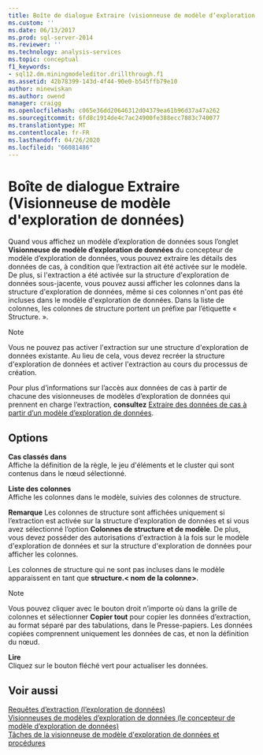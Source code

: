 ```yaml
---
title: Boîte de dialogue Extraire (visionneuse de modèle d’exploration de données) | Microsoft Docs
ms.custom: ''
ms.date: 06/13/2017
ms.prod: sql-server-2014
ms.reviewer: ''
ms.technology: analysis-services
ms.topic: conceptual
f1_keywords:
- sql12.dm.miningmodeleditor.drillthrough.f1
ms.assetid: 42b78399-143d-4f44-90e0-b545ffb79e10
author: minewiskan
ms.author: owend
manager: craigg
ms.openlocfilehash: c065e36dd20646312d04379ea61b96d37a47a262
ms.sourcegitcommit: 6fd8c1914de4c7ac24900fe388ecc7883c740077
ms.translationtype: MT
ms.contentlocale: fr-FR
ms.lasthandoff: 04/26/2020
ms.locfileid: "66081486"
---
```

# <a name="drill-through-dialog-box-mining-model-viewer"></a>Boîte de dialogue Extraire (Visionneuse de modèle d'exploration de données)
  Quand vous affichez un modèle d’exploration de données sous l’onglet **Visionneuse de modèle d’exploration de données** du concepteur de modèle d’exploration de données, vous pouvez extraire les détails des données de cas, à condition que l’extraction ait été activée sur le modèle. De plus, si l'extraction a été activée sur la structure d'exploration de données sous-jacente, vous pouvez aussi afficher les colonnes dans la structure d'exploration de données, même si ces colonnes n'ont pas été incluses dans le modèle d'exploration de données. Dans la liste de colonnes, les colonnes de structure portent un préfixe par l’étiquette « Structure. ».  
  
> [!NOTE]  
>  Vous ne pouvez pas activer l'extraction sur une structure d'exploration de données existante. Au lieu de cela, vous devez recréer la structure d'exploration de données et activer l'extraction au cours du processus de création.  
  
 Pour plus d’informations sur l’accès aux données de cas à partir de chacune des visionneuses de modèles d’exploration de données qui prennent en charge l’extraction, **consultez** [Extraire des données de cas à partir d’un modèle d’exploration de données](data-mining/drill-through-to-case-data-from-a-mining-model.md).  
  
## <a name="options"></a>Options  
 **Cas classés dans**  
 Affiche la définition de la règle, le jeu d'éléments et le cluster qui sont contenus dans le nœud sélectionné.  
  
 **Liste des colonnes**  
 Affiche les colonnes dans le modèle, suivies des colonnes de structure.  
  
 **Remarque** Les colonnes de structure sont affichées uniquement si l’extraction est activée sur la structure d’exploration de données et si vous avez sélectionné l’option **Colonnes de structure et de modèle**. De plus, vous devez posséder des autorisations d'extraction à la fois sur le modèle d'exploration de données et sur la structure d'exploration de données pour afficher les colonnes.  
  
 Les colonnes de structure qui ne sont pas incluses dans le modèle apparaissent en tant que **structure.\< nom de la colonne>**.  
  
> [!NOTE]  
>  Vous pouvez cliquer avec le bouton droit n’importe où dans la grille de colonnes et sélectionner **Copier tout** pour copier les données d’extraction, au format séparé par des tabulations, dans le Presse-papiers. Les données copiées comprennent uniquement les données de cas, et non la définition du nœud.  
  
 **Lire**  
 Cliquez sur le bouton fléché vert pour actualiser les données.  
  
## <a name="see-also"></a>Voir aussi  
 [Requêtes d’extraction &#40;l’exploration de données&#41;](data-mining/drillthrough-queries-data-mining.md)   
 [Visionneuses de modèles d’exploration de données &#40;le concepteur de modèle d’exploration de données&#41;](mining-model-viewers-data-mining-model-designer.md)   
 [Tâches de la visionneuse de modèle d'exploration de données et procédures](data-mining/mining-model-viewer-tasks-and-how-tos.md)  
  
  
